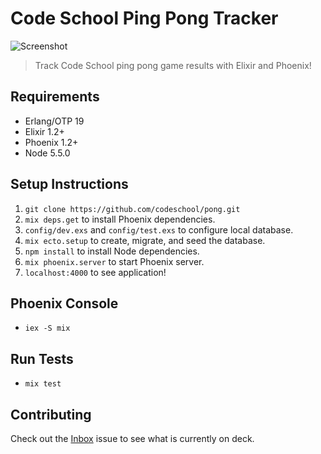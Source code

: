 # Code School Ping Pong Tracker

![Screenshot]()

> Track Code School ping pong game results with Elixir and Phoenix!

## Requirements

- Erlang/OTP 19
- Elixir 1.2+
- Phoenix 1.2+
- Node 5.5.0

## Setup Instructions

1. `git clone https://github.com/codeschool/pong.git`
2. `mix deps.get` to install Phoenix dependencies.
3. `config/dev.exs` and `config/test.exs` to configure local database.
4. `mix ecto.setup` to create, migrate, and seed the database.
5. `npm install` to install Node dependencies.
6. `mix phoenix.server` to start Phoenix server.
7. `localhost:4000` to see application!

## Phoenix Console

- `iex -S mix`

## Run Tests

- `mix test`

## Contributing

Check out the [Inbox](https://github.com/codeschool/practice/issues/1) issue
to see what is currently on deck.

